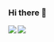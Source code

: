 ### Hi there 👋

<a href="https://www.linkedin.com/in/fares-oueslati-6187b57b/">
  <img align="left" src="https://github-readme-stats.vercel.app/api?username=ouesfa&show_icons=true&hide=stars" />
</a>


<a href="https://www.linkedin.com/in/fares-oueslati-6187b57b/">
  <img align="left" src="https://github-readme-stats.vercel.app/api/top-langs/?username=ouesfa&hide=html,ruby" />
</a>

<!--
**OuesFa/ouesfa** is a ✨ _special_ ✨ repository because its `README.md` (this file) appears on your GitHub profile.

Here are some ideas to get you started:

- 🔭 I’m currently working on ...
- 🌱 I’m currently learning ...
- 👯 I’m looking to collaborate on ...
- 🤔 I’m looking for help with ...
- 💬 Ask me about ...
- 📫 How to reach me: ...
- 😄 Pronouns: ...
- ⚡ Fun fact: ...
-->
